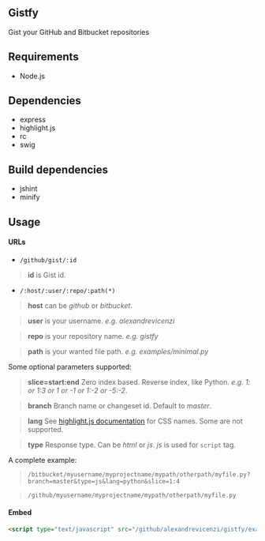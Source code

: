 ## Gistfy

Gist your GitHub and Bitbucket repositories

## Requirements

- Node.js

## Dependencies

- express
- highlight.js
- rc
- swig

## Build dependencies

- jshint
- minify

## Usage

#### URLs

- `/github/gist/:id`
> **id** is Gist id.

- `/:host/:user/:repo/:path(*)`
> **host** can be *github* or *bitbucket*.

> **user** is your username. *e.g. alexandrevicenzi*

> **repo** is your repository name. *e.g. gistfy*

> **path** is your wanted file path. *e.g. examples/minimal.py*

Some optional parameters supported:

> **slice=start:end** Zero index based. Reverse index, like Python. *e.g. 1: or 1:3 or 1 or -1 or 1:-2 or -5:-2*.

> **branch** Branch name or changeset id. Default to *master*.

> **lang** See [highlight.js documentation](http://highlightjs.readthedocs.org/en/latest/css-classes-reference.html) for CSS names. Some are not supported.

> **type** Response type. Can be *html* or *js*. *js* is used for `script` tag.

A complete example:

>`/bitbucket/myusername/myprojectname/mypath/otherpath/myfile.py?branch=master&type=js&lang=python&slice=1:4`

>`/github/myusername/myprojectname/mypath/otherpath/myfile.py`

#### Embed

```html
<script type="text/javascript" src="/github/alexandrevicenzi/gistfy/examples/minimal.py?branch=master"></script>
```
